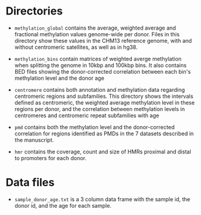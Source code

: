 # Directories
 - `methylation_global` contains the average, weighted average and fractional
   methylation values genome-wide per donor. Files in this directory
   show these values in the CHM13 reference genome, with and without
   centromeric satellites, as well as in hg38.

 - `methylation_bins` contain matrices of weighted averge methylation
   when splitting the genome in 10kbp and 100kbp bins. It also
   contains BED files showing the donor-corrected correlation between
   each bin's methylation level and the donor age

 - `centromere` contains both annotation and methylation data
   regarding centromeric regions and subfamilies. This directory shows
   the intervals defined as centromeric, the weighted average
   methylation level in these regions per donor, and the correlation
   between methylation levels in centromeres and centromeric repeat
   subfamilies with age

 - `pmd` contains both the methylation level and the donor-corrected
   correlation for regions identified as PMDs in the 7 datasets
   described in the manuscript.

 - `hmr` contains the coverage, count and size of HMRs proximal and
   distal to promoters for each donor.

# Data files

- `sample_donor_age.txt` is a 3 column data frame with the sample
  id, the donor id, and the age for each sample.
